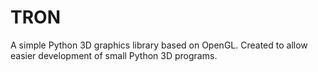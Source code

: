 # TRON
A simple Python 3D graphics library based on OpenGL. Created to allow easier development of small Python 3D programs.
